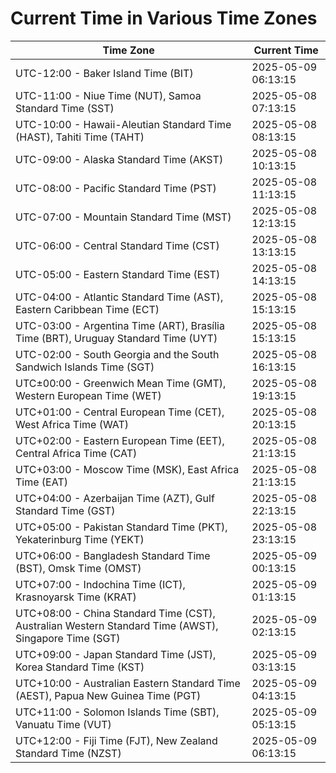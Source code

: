 # Current Time in Various Time Zones

| Time Zone | Current Time |
|-----------|--------------|
| UTC-12:00 - Baker Island Time (BIT) | 2025-05-09 06:13:15 |
| UTC-11:00 - Niue Time (NUT), Samoa Standard Time (SST) | 2025-05-08 07:13:15 |
| UTC-10:00 - Hawaii-Aleutian Standard Time (HAST), Tahiti Time (TAHT) | 2025-05-08 08:13:15 |
| UTC-09:00 - Alaska Standard Time (AKST) | 2025-05-08 10:13:15 |
| UTC-08:00 - Pacific Standard Time (PST) | 2025-05-08 11:13:15 |
| UTC-07:00 - Mountain Standard Time (MST) | 2025-05-08 12:13:15 |
| UTC-06:00 - Central Standard Time (CST) | 2025-05-08 13:13:15 |
| UTC-05:00 - Eastern Standard Time (EST) | 2025-05-08 14:13:15 |
| UTC-04:00 - Atlantic Standard Time (AST), Eastern Caribbean Time (ECT) | 2025-05-08 15:13:15 |
| UTC-03:00 - Argentina Time (ART), Brasília Time (BRT), Uruguay Standard Time (UYT) | 2025-05-08 15:13:15 |
| UTC-02:00 - South Georgia and the South Sandwich Islands Time (SGT) | 2025-05-08 16:13:15 |
| UTC±00:00 - Greenwich Mean Time (GMT), Western European Time (WET) | 2025-05-08 19:13:15 |
| UTC+01:00 - Central European Time (CET), West Africa Time (WAT) | 2025-05-08 20:13:15 |
| UTC+02:00 - Eastern European Time (EET), Central Africa Time (CAT) | 2025-05-08 21:13:15 |
| UTC+03:00 - Moscow Time (MSK), East Africa Time (EAT) | 2025-05-08 21:13:15 |
| UTC+04:00 - Azerbaijan Time (AZT), Gulf Standard Time (GST) | 2025-05-08 22:13:15 |
| UTC+05:00 - Pakistan Standard Time (PKT), Yekaterinburg Time (YEKT) | 2025-05-08 23:13:15 |
| UTC+06:00 - Bangladesh Standard Time (BST), Omsk Time (OMST) | 2025-05-09 00:13:15 |
| UTC+07:00 - Indochina Time (ICT), Krasnoyarsk Time (KRAT) | 2025-05-09 01:13:15 |
| UTC+08:00 - China Standard Time (CST), Australian Western Standard Time (AWST), Singapore Time (SGT) | 2025-05-09 02:13:15 |
| UTC+09:00 - Japan Standard Time (JST), Korea Standard Time (KST) | 2025-05-09 03:13:15 |
| UTC+10:00 - Australian Eastern Standard Time (AEST), Papua New Guinea Time (PGT) | 2025-05-09 04:13:15 |
| UTC+11:00 - Solomon Islands Time (SBT), Vanuatu Time (VUT) | 2025-05-09 05:13:15 |
| UTC+12:00 - Fiji Time (FJT), New Zealand Standard Time (NZST) | 2025-05-09 06:13:15 |
